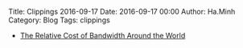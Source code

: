 Title: Clippings 2016-09-17
Date: 2016-09-17 00:00
Author: Ha.Minh
Category: Blog
Tags: clippings

* [The Relative Cost of Bandwidth Around the World](https://blog.cloudflare.com/the-relative-cost-of-bandwidth-around-the-world/)

